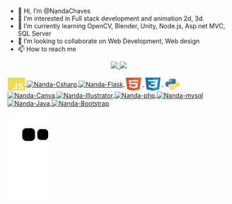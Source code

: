 - 👋 Hi, I’m @NandaChaves
- 👀 I’m interested in Full stack development and animation 2d, 3d.
- 🌱 I’m currently learning OpenCV, Blender, Unity, Node.js, Asp.net MVC, SQL Server
- 💞️ I’m looking to collaborate on Web Development, Web design
- 📫 How to reach me 

<!---
NandaChaves/NandaChaves is a ✨ special ✨ repository because its `README.md` (this file) appears on your GitHub profile.
You can click the Preview link to take a look at your changes.
--->
<div align="center">
  <a href="https://github.com/NandaChaves">
  <img height="180em" src="https://github-readme-stats.vercel.app/api?username=NandaChaves&show_icons=true&theme=monokai&include_all_commits=true&count_private=true"/>
  <img height="180em" src="https://github-readme-stats.vercel.app/api/top-langs/?username=NandaChaves&layout=compact&langs_count=7&theme=bear"/>
</div>

<div style="display: inline_block"><br>
  <img align="center" alt="NandaJs" height="30" width="40" src="https://raw.githubusercontent.com/devicons/devicon/master/icons/javascript/javascript-plain.svg">
  <img align="center" alt="Nanda-Csharp" height="30" width="40"src="https://cdn.jsdelivr.net/gh/devicons/devicon/icons/csharp/csharp-original.svg"/>
  <img align="center" alt="Nanda-Flask" height="30" width="40"  style="rgb(37, 150, 190)" src="https://cdn.jsdelivr.net/gh/devicons/devicon/icons/flask/flask-original.svg">
  <img align="center" alt="Nanda-HTML" height="30" width="40" src="https://raw.githubusercontent.com/devicons/devicon/master/icons/html5/html5-original.svg">
  <img align="center" alt="Nanda-CSS" height="30" width="40" src="https://raw.githubusercontent.com/devicons/devicon/master/icons/css3/css3-original.svg">
  <img align="center" alt="Nanda-Python" height="30" width="40" src="https://raw.githubusercontent.com/devicons/devicon/master/icons/python/python-original.svg">
  <img align="center" alt="Nanda-Canva" height="30" width="40" src="https://cdn.jsdelivr.net/gh/devicons/devicon/icons/canva/canva-original.svg">
  <img align="center" alt="Nanda-Illustrator" height="30" width="40" src="https://cdn.jsdelivr.net/gh/devicons/devicon/icons/illustrator/illustrator-line.svg">
  <img align="center" alt="Nanda-php" height="30" width="40" src="https://cdn.jsdelivr.net/gh/devicons/devicon/icons/php/php-original.svg">
  <img align="center" alt="Nanda-mysql" height="30" width="40" src="https://cdn.jsdelivr.net/gh/devicons/devicon/icons/mysql/mysql-original-wordmark.svg">
  <img align="center" alt="Nanda-Java" height="30" width="40" src="https://cdn.jsdelivr.net/gh/devicons/devicon/icons/java/java-original-wordmark.svg">
  <img align="center" alt="Nanda-Bootstrap" height="30" width="40" src="https://cdn.jsdelivr.net/gh/devicons/devicon/icons/bootstrap/bootstrap-original.svg">
  
  ![Snake animation](https://github.com/NandaChaves/NandaChaves/blob/output/github-contribution-grid-snake.svg)
</div>

  
